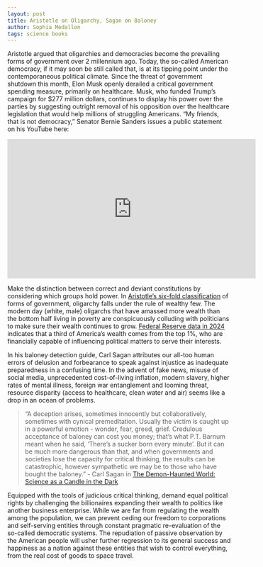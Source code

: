 ```yaml
---
layout: post
title: Aristotle on Oligarchy, Sagan on Baloney
author: Sophia Medallon
tags: science books
---
```


Aristotle argued that oligarchies and democracies become the prevailing forms of government over 2 millennium ago. Today, the so-called American democracy, if it may soon be still called that, is at its tipping point under the contemporaneous political climate. Since the threat of government shutdown this month, Elon Musk openly derailed a critical government spending measure, primarily on healthcare. Musk, who funded Trump’s campaign for $277 million dollars, continues to display his power over the parties by suggesting outright removal of his opposition over the healthcare legislation that would help millions of struggling Americans. “My friends, that is not democracy,” Senator Bernie Sanders issues a public statement on his YouTube here:

<iframe width="560" height="315" src="https://www.youtube.com/watch?v=dU3aIpMRRMU" title="YouTube video player" frameborder="0" allow="accelerometer; autoplay; clipboard-write; encrypted-media; gyroscope; picture-in-picture; web-share" allowfullscreen></iframe>

Make the distinction between correct and deviant constitutions by considering which groups hold power. In [Aristotle’s six-fold classification](https://plato.stanford.edu/entries/aristotle-politics/) of forms of government, oligarchy falls under the rule of wealthy few. The modern day (white, male) oligarchs that have amassed more wealth than the bottom half living in poverty are conspicuously colluding with politicians to make sure their wealth continues to grow. [Federal Reserve data in 2024](https://www.federalreserve.gov/releases/z1/dataviz/dfa/distribute/table/#quarter:129;series:Net%20worth;demographic:networth;population:all;units:shares) indicates that a third of America’s wealth comes from the top 1%, who are financially capable of influencing political matters to serve their interests. 

In his baloney detection guide, Carl Sagan attributes our all-too human errors of delusion and forbearance to speak against injustice as inadequate preparedness in a confusing time. In the advent of fake news, misuse of social media, unprecedented cost-of-living inflation, modern slavery, higher rates of mental illness, foreign war entanglement and looming threat, resource disparity (access to healthcare, clean water and air) seems like a drop in an ocean of problems. 

> “A deception arises, sometimes innocently but collaboratively, sometimes with cynical premeditation. Usually the victim is caught up in a powerful emotion - wonder, fear, greed, grief. Credulous acceptance of baloney can cost you money; that’s what P.T. Barnum meant when he said, ‘There’s a sucker born every minute’. But it can be much more dangerous than that, and when governments and societies lose the capacity for critical thinking, the results can be catastrophic, however sympathetic we may be to those who have bought the baloney.” - Carl Sagan in [The Demon-Haunted World: Science as a Candle in the Dark](https://archive.org/details/B-001-001-709)

Equipped with the tools of judicious critical thinking, demand equal political rights by challenging the billionaires expanding their wealth to politics like another business enterprise. While we are far from regulating the wealth among the population, we can prevent ceding our freedom to corporations and self-serving entities through constant pragmatic re-evaluation of the so-called democratic systems. The repudiation of passive observation by the American people will usher further regression to its general success and happiness as a nation against these entities that wish to control everything, from the real cost of goods to space travel. 
